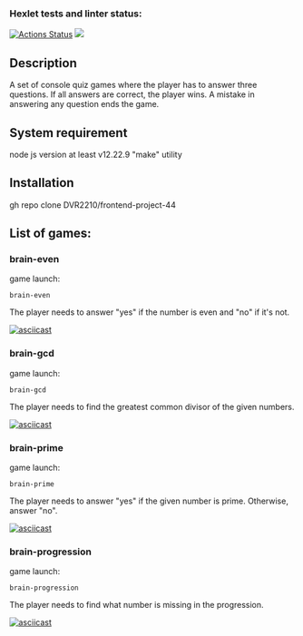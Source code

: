 ### Hexlet tests and linter status:
[![Actions Status](https://github.com/DVR2210/frontend-project-44/workflows/hexlet-check/badge.svg)](https://github.com/DVR2210/frontend-project-44/actions) <a href="https://codeclimate.com/github/DVR2210/frontend-project-44/maintainability"><img src="https://api.codeclimate.com/v1/badges/f983ad0a262783658176/maintainability" /></a>

## Description
A set of console quiz games where the player has to answer three questions. If all answers are correct, the player wins. A mistake in answering any question ends the game.

## System requirement
node js version at least v12.22.9
"make" utility

## Installation
gh repo clone DVR2210/frontend-project-44

## List of games:

### brain-even
game launch:
```
brain-even
```
The player needs to answer "yes" if the number is even and "no" if it's not.

[![asciicast](https://asciinema.org/a/rEBVewAir6dyj9D5H6CtCIA1x.svg)](https://asciinema.org/a/rEBVewAir6dyj9D5H6CtCIA1x)

### brain-gcd
game launch:
```
brain-gcd
```
The player needs to find the greatest common divisor of the given numbers.

[![asciicast](https://asciinema.org/a/EanOlerxhNwemWdjdRpVOGSNS.svg)](https://asciinema.org/a/EanOlerxhNwemWdjdRpVOGSNS)

### brain-prime
game launch:
```
brain-prime
```
The player needs to answer "yes" if the given number is prime. Otherwise, answer "no".

[![asciicast](https://asciinema.org/a/8382t6q0ESbpGZSDaZEzezxI0.svg)](https://asciinema.org/a/8382t6q0ESbpGZSDaZEzezxI0)

### brain-progression
game launch:
```
brain-progression
```
The player needs to find what number is missing in the progression.

[![asciicast](https://asciinema.org/a/vlYyZd4z27VuW7fVki0Af3GWe.svg)](https://asciinema.org/a/vlYyZd4z27VuW7fVki0Af3GWe)